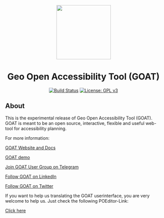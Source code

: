 <div align="center">
    <a href="https://www.open-accessibility.org/">
        <img src="https://www.open-accessibility.org/img/Homepage/logo.png" width="175">
    </a>
</div>

<h1 align="center">Geo Open Accessibility Tool (GOAT)</h1>

<div align="center">

[![Build Status](https://travis-ci.org/goat-community/goat.png?branch=master)](https://travis-ci.org/goat-community/goat/tree/master)
[![License: GPL v3](https://img.shields.io/badge/License-GPLv3-blue.svg)](https://www.gnu.org/licenses/gpl-3.0)

</div>

## About

This is the experimental release of Geo Open Accessibility Tool (GOAT). GOAT is meant to be an open source, interactive,
flexible and useful web-tool for accessibility planning.

For more information:

[GOAT Website and Docs](https://open-accessibility.org)

[GOAT demo](https://muenchen.open-accessibility.org/)

[Join GOAT User Group on Telegram](https://t.me/joinchat/EpAk7BYbIF72q7D3OTUCZQ)

[Follow GOAT on LinkedIn](https://www.linkedin.com/company/goat-geo-open-accessibility-tool/)

[Follow GOAT on Twitter](https://twitter.com/GoatTool)

If you want to help us translating the GOAT userinterface, you are very welcome to help us. Just check the following POEditor-Link:

[Click here](https://poeditor.com/join/project/yH6FuzIYHC)
